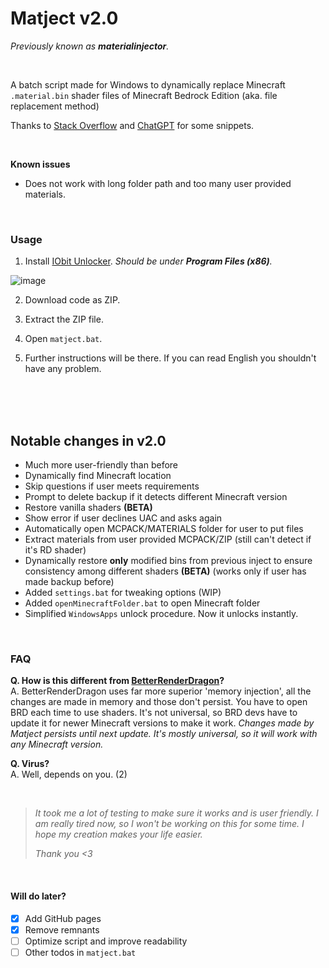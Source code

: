# Matject v2.0
*Previously known as **materialinjector**.*

<br>

A batch script made for Windows to dynamically replace Minecraft `.material.bin` shader files of Minecraft Bedrock Edition (aka. file replacement method)  

Thanks to [Stack Overflow](https://stackoverflow.com/) and [ChatGPT](https://chatgpt.com) for some snippets.

<br>

**Known issues**
* Does not work with long folder path and too many user provided materials.

<br>

### Usage
1. Install [IObit Unlocker](https://www.iobit.com/en/iobit-unlocker.php). *Should be under **Program Files (x86)**.*


![image](https://github.com/user-attachments/assets/4422464e-26a3-4068-993e-adc76817ca9c)  

2. Download code as ZIP.

3. Extract the ZIP file.

4. Open `matject.bat`.

5. Further instructions will be there. If you can read English you shouldn't have any problem.

<br>
<br>
<br>

## Notable changes in v2.0
* Much more user-friendly than before
* Dynamically find Minecraft location
* Skip questions if user meets requirements
* Prompt to delete backup if it detects different Minecraft version
* Restore vanilla shaders **(BETA)**
* Show error if user declines UAC and asks again
* Automatically open MCPACK/MATERIALS folder for user to put files
* Extract materials from user provided MCPACK/ZIP (still can't detect if it's RD shader)
* Dynamically restore **only** modified bins from previous inject to ensure consistency among different shaders **(BETA)** (works only if user has made backup before)
* Added `settings.bat` for tweaking options (WIP)
* Added `openMinecraftFolder.bat` to open Minecraft folder
* Simplified `WindowsApps` unlock procedure. Now it unlocks instantly.

<br>

### FAQ
**Q. How is this different from [BetterRenderDragon](https://github.com/ddf8196/BetterRenderDragon/)?**  
A. BetterRenderDragon uses far more superior 'memory injection', all the changes are made in memory and those don't persist. You have to open BRD each time to use shaders. It's not universal, so BRD devs have to update it for newer Minecraft versions to make it work. *Changes made by Matject persists until next update. It's mostly universal, so it will work with any Minecraft version.*

**Q. Virus?**  
A. Well, depends on you. (2)

<br>

> *It took me a lot of testing to make sure it works and is user friendly. I am really tired now, so I won't be working on this for some time. I hope my creation makes your life easier.*
>
> *Thank you <3*

<br>

#### Will do later?
- [x] Add GitHub pages
- [x] Remove remnants
- [ ] Optimize script and improve readability
- [ ] Other todos in `matject.bat`

<br>
